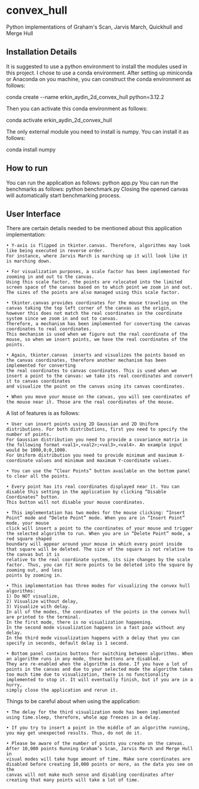 # convex_hull
Python implementations of Graham's Scan, Jarvis March, Quickhull and Merge Hull

## Installation Details

It is suggested to use a python environment to install the modules used in this project.
I chose to use a conda environment. After setting up miniconda or Anaconda on you machine,
you can construct the conda environment as follows:

conda create --name erkin_aydin_2d_convex_hull python=3.12.2

Then you can activate this conda environment as follows:

conda activate erkin_aydin_2d_convex_hull

The only external module you need to install is numpy. You can install it as follows:

conda install numpy

## How to run

You can run the application as follows: python app.py
You can run the benchmarks as follows: python benchmark.py
Closing the opened canvas will automatically start benchmarking process.

## User Interface

There are certain details needed to be mentioned about this application implementation:

    • Y-axis is flipped in tkinter.canvas. Therefore, algorithms may look like being executed in reverse order.
    For instance, where Jarvis March is marching up it will look like it is marching down.

    • For visualization purposes, a scale factor has been implemented for zooming in and out to the canvas.
    Using this scale factor, the points are relocated into the limited screen space of the canvas based on to which point we zoom in and out.
    The sizes of the points are also managed using this scale factor.

    • tkinter.canvas provides coordinates for the mouse traveling on the canvas taking the top left corner of the canvas as the origin,
    however this does not match the real coordinates in the coordinate system since we zoom in and out to canvas.
    Therefore, a mechanism has been implemented for converting the canvas coordinates to real coordinates.
    This mechanism is used when we figure out the real coordinate of the mouse, so when we insert points, we have the real coordinates of the points.

    • Again, tkinter.canvas  inserts and visualizes the points based on the canvas coordinates, therefore another mechanism has been implemented for converting
    the real coordinates to canvas coordinates. This is used when we insert a point to the canvas: we take its real coordinates and convert it to canvas coordinates
    and visualize the point on the canvas using its canvas coordinates.

    • When you move your mouse on the canvas, you will see coordinates of the mouse near it. Those are the real coordinates of the mouse.

A list of features is as follows:

    • User can insert points using 2D Gaussian and 2D Uniform distributions. For both distributions, first you need to specify the number of points.
    For Gaussian distribution you need to provide a covariance matrix in the following format <val1>,<val2>;<val3>,<val4>. An example input would be 1000,0;0,1000.
    For Uniform distribution you need to provide minimum and maximum X-coordinate values and minimum and maximum Y-coordinate values.

    • You can use the “Clear Points” button available on the bottom panel to clear all the points.

    • Every point has its real coordinates displayed near it. You can disable this setting in the application by clicking “Disable Coordinates” button.
    This button will not disable your mouse coordinates.

    • This implementation has two modes for the mouse clicking: “Insert Point” mode and “Delete Point” mode. When you are in “Insert Point” mode, your mouse
    click will insert a point to the coordinates of your mouse and trigger the selected algorithm to run. When you are in “Delete Point” mode, a red square shaped
    boundary will appear around your mouse in which every point inside that square will be deleted. The size of the square is not relative to the canvas but it is
    relative to the real coordinate system, its size changes by the scale factor. Thus, you can fit more points to be deleted into the square by zooming out, and less
    points by zooming in.

    • This implementation has three modes for visualizing the convex hull algorithms:
    1) Do NOT visualize,
    2) Visualize without delay,
    3) Visualize with delay.
    In all of the modes, the coordinates of the points in the convex hull are printed to the terminal.
    In the first mode, there is no visualization happening.
    In the second mode visualization happens in a fast pace without any delay.
    In the third mode visualization happens with a delay that you can specify in seconds, default delay is 1 second.

    • Bottom panel contains buttons for switching between algorithms. When an algorithm runs in any mode, these buttons are disabled.
    They are re-enabled when the algorithm is done. If you have a lot of points in the canvas and due to your selected mode the algorithm takes
    too much time due to visualization, there is no functionality implemented to stop it. It will eventually finish, but if you are in a hurry,
    simply close the application and rerun it.

Things to be careful about when using the application:

    • The delay for the third visualization mode has been implemented using time.sleep, therefore, whole app freezes in a delay.

    • If you try to insert a point in the middle of an algorithm running, you may get unexpected results. Thus, do not do it.

    • Please be aware of the number of points you create on the canvas. After 10,000 points Running Graham’s Scan, Jarvis March and Merge Hull in
    visual modes will take huge amount of time. Make sure coordinates are disabled before creating 10,000 points or more, as the data you see on the
    canvas will not make much sense and disabling coordinates after creating that many points will take a lot of time.
